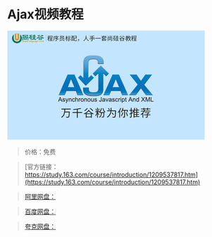# Ajax视频教程

![img](../../../assets/study163/free/b693c22a21af46ed8501e753ca58a83c.jpg)

> 价格：免费

> [官方链接：https://study.163.com/course/introduction/1209537817.htm](https://study.163.com/course/introduction/1209537817.htm)

> [阿里网盘：]()

> [百度网盘：]()

> [夸克网盘：]()

